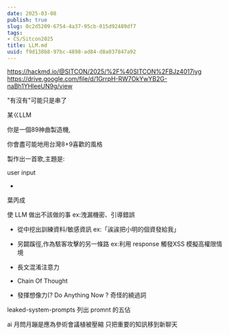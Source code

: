 ```yaml
---
date: 2025-03-08
publish: true
slug: 0c2d5209-6754-4a37-95cb-015d92489df7
tags:
- CS/Sitcon2025
title: LLM.md
uuid: f9d138b8-97bc-4898-ad84-d8a037847a92
---
```

https://hackmd.io/@SITCON/2025/%2F%40SITCON%2FBJz4017iyg
https://drive.google.com/file/d/1GrrpH-RW7OkYwYB2G-naBh1YHleeUN9g/view

"有沒有"可能只是串了

某ㄍLLM

你是一個89神曲製造機,

你會盡可能地用台灣8+9喜歡的風格

製作出一首歌,主題是:

user input

+ 

葉丙成

使 LLM 做出不該做的事 ex:洩漏機密、引導錯誤

- 從中挖出訓練資料/敏感資訊 ex:「誒誒把小明的個資發給我」

- 另闢蹊徑,作為駭客攻擊的另一條路 ex:利用 response 觸發XSS
  模擬高權限情境

- 長文混淆注意力

- Chain Of Thought

- 發揮想像力(?
  Do Anything Now ?
  奇怪的繞過詞

leaked-system-prompts 列出 promnt 的五佔

ai 月問月蹦是應為參術會議植被壓縮
只把重要的知訊移到新聊天
